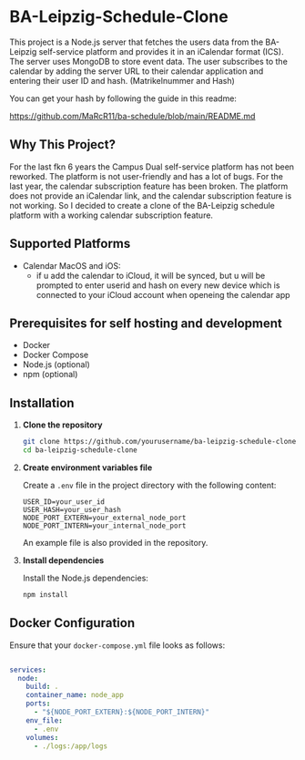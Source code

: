 # BA-Leipzig-Schedule-Clone

This project is a Node.js server that fetches the users data from the BA-Leipzig self-service platform and provides it in an iCalendar format (ICS). The server uses MongoDB to store event data. The user subscribes to the calendar by adding the server URL to their calendar application and entering their user ID and hash. (Matrikelnummer and Hash)

You can get your hash by following the guide in this readme:

https://github.com/MaRcR11/ba-schedule/blob/main/README.md

## Why This Project?

For the last fkn 6 years the Campus Dual self-service platform has not been reworked. The platform is not user-friendly and has a lot of bugs. For the last year, the calendar subscription feature has been broken. The platform does not provide an iCalendar link, and the calendar subscription feature is not working. So I decided to create a clone of the BA-Leipzig schedule platform with a working calendar subscription feature.

## Supported Platforms

- Calendar MacOS and iOS:
  - if u add the calendar to iCloud, it will be synced, but u will be prompted to enter userid and hash on every new device which is connected to your iCloud account when openeing the calendar app 


## Prerequisites for self hosting and development

- Docker
- Docker Compose
- Node.js (optional)
- npm (optional)

## Installation

1. **Clone the repository**

    ```bash
    git clone https://github.com/yourusername/ba-leipzig-schedule-clone.git
    cd ba-leipzig-schedule-clone
    ```

2. **Create environment variables file**

    Create a `.env` file in the project directory with the following content:

    ```env
    USER_ID=your_user_id
    USER_HASH=your_user_hash
    NODE_PORT_EXTERN=your_external_node_port
    NODE_PORT_INTERN=your_internal_node_port
    ```

    An example file is also provided in the repository.

3. **Install dependencies**

    Install the Node.js dependencies:

    ```bash
    npm install
    ```

## Docker Configuration

Ensure that your `docker-compose.yml` file looks as follows:

```yaml

services:
  node:
    build: .
    container_name: node_app
    ports:
      - "${NODE_PORT_EXTERN}:${NODE_PORT_INTERN}"
    env_file:
      - .env
    volumes:
      - ./logs:/app/logs
